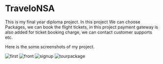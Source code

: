 # TraveloNSA
This is my final year diploma project. In this project We can choose Packages, we can book the flight tickets, in this project payment gateway is also added for ticket booking charge, we can contact  customer supports etc.

Here is the some screenshots of my project.

![first](https://user-images.githubusercontent.com/119736262/236436530-76ac7e23-e894-464d-914f-a128c6a13b5b.png)
![front](https://user-images.githubusercontent.com/119736262/236436552-d2adda9d-562d-4d95-8e09-7c21b61cdb08.png)
![signup](https://user-images.githubusercontent.com/119736262/236436675-8334e6f0-c23d-4399-93fa-f607ac056758.png)
![tourpackage](https://user-images.githubusercontent.com/119736262/236436685-78ee5dd5-53a7-4911-8f08-f8e157cc33bc.png)
